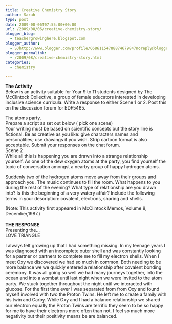 ```yaml
---
title: Creative Chemistry Story
author: Sarah
type: post
date: 2009-08-06T07:55:00+00:00
url: /2009/08/06/creative-chemistry-story/
blogger_blog:
  - teachergrowinghere.blogspot.com
blogger_author:
  - SJhttp://www.blogger.com/profile/06861154788874679847noreply@blogger.com
blogger_permalink:
  - /2009/08/creative-chemistry-story.html
categories:
  - chemistry

---
```

<span style="font-weight: bold;">The Activity</span>  
Below is an activity suitable for Year 9 to 11 students designed by The McClintock Collective, a group of female educators interested in developing inclusive science curricula. Write a response to either Scene 1 or 2. Post this on the discussion forum for EDF5465.

The atoms party.  
Prepare a script as set out below ( pick one scene)  
Your writing must be based on scientific concepts but the story line is fictional. Be as creative as you like: give characters names and personalities; use drawings if you wish. Strip cartoon format is also acceptable. Submit your responses on the chat forum.  
Scene 2  
While all this is happening you are drawn into a strange relationship yourself. As one of the dew oxygen atoms at the party, you find yourself the topic of conversation amongst a nearby group of happy hydrogen atoms.

Suddenly two of the hydrogen atoms move away from their groups and approach you. The music continues to fill the room. What happens to you during the rest of the evening? What type of relationship are you drawn into? Is this the beginning of a very watery affair? Include the following terms in your description: covalent, electrons, sharing and shells.

(Note: This activity first appeared in McClintock Memos, Volume 8, December,1987.)  
<span style="font-weight: bold;"><br />THE RESPONSE</span>  
Presenting the&#8230;  
LOVE TRIANGLE

I always felt growing up that I had something missing. In my teenage years I was diagnosed with an incomplete outer shell and was constantly looking for a partner or partners to complete me to fill my electron shells. When I meet Oxy we discovered we had so much in common. Both needing to be more balance we we quickly entered a relationship after covalent bonding ceremony. It was all going so well we had many journeys together, into the ocean and into a wombat until last night when we were invited to the atom party. We stuck together throughout the night until we interacted with glucose. For the first time ever I was separated from from Oxy and found myself involved with two the Proton Twins. He left me to create a family with his twin and Carby. While Oxy and I had a balance relationship we shared our electron equally the Proton Twins are terrific they seem to be so happy for me to have their electrons more often than not. I feel so much more negativity but their positivity means be are balanced.